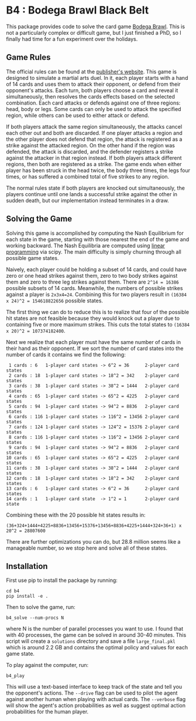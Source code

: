 # B4 : Bodega Brawl Black Belt

This package provides code to solve the card game [Bodega Brawl](https://www.bodegabrawl.com/).  This is not a particularly complex or difficult game, but I just finished a PhD, so I finally had time for a fun experiment over the holidays.

## Game Rules
The official rules can be found at the [publisher's website](https://www.bodegabrawl.com/).  This game is designed to simulate a martial arts duel.  In it, each player starts with a hand of 14 cards and uses them to attack their opponent, or defend from their opponent's attacks.  Each turn, both players choose a card and reveal it simultaneously, then resolves the cards effects based on the selected combination.  Each card attacks or defends against one of three regions: head, body or legs.  Some cards can only be used to attack the specified region, while others can be used to either attack or defend.

If both players attack the same region simultaneously, the attacks cancel each other out and both are discarded.  If one player attacks a region and the other player does not defend that region, the attack is registered as a strike against the attacked region.  On the other hand if the region was defended, the attack is discarded, and the defender registers a strike against the attacker in that region instead.  If both players attack different regions, then both are registered as a strike.  The game ends when either player has been struck in the head twice, the body three times, the legs four times, or has suffered a combined total of five strikes to any region.

The normal rules state if both players are knocked out simultaneously, the players continue until one lands a successful strike against the other in sudden death, but our implementation instead terminates in a draw.

## Solving the Game
Solving this game is accomplished by computing the Nash Equilibrium for each state in the game, starting with those nearest the end of the game and working backward.  The Nash Equilibria are computed using [linear programming](https://docs.scipy.org/doc/scipy/reference/generated/scipy.optimize.linprog.html) via scipy.  The main difficulty is simply churning through all possible game states.

Naively, each player could be holding a subset of 14 cards, and could have zero or one head strikes against them, zero to two body strikes against them and zero to three leg strikes against them.  There are `2^14 = 16386` possible subsets of 14 cards.  Meanwhile, the numbers of possible strikes against a player is `2x3x4=24`.  Combining this for two players result in `(16384 x 24)^2 = 154618822656` possible states.

The first thing we can do to reduce this is to realize that four of the possible hit states are not feasible because they would knock out a player due to containing five or more maximum strikes.  This cuts the total states to `(16384 x 20)^2 = 107374182400`.

Next we realize that each player must have the same number of cards in their hand as their opponent.  If we sort the number of card states into the number of cards it contains we find the following:
```
 1 cards : 6   1-player card states -> 6^2 = 36      2-player card states
 2 cards : 18  1-player card states -> 18^2 = 342    2-player card states
 3 cards : 38  1-player card states -> 38^2 = 1444   2-player card states
 4 cards : 65  1-player card states -> 65^2 = 4225   2-player card states
 5 cards : 94  1-player card states -> 94^2 = 8836   2-player card states
 6 cards : 116 1-player card states -> 116^2 = 13456 2-player card states
 7 cards : 124 1-player card states -> 124^2 = 15376 2-player card states
 8 cards : 116 1-player card states -> 116^2 = 13456 2-player card states
 9 cards : 94  1-player card states -> 94^2 = 8836   2-player card states
10 cards : 65  1-player card states -> 65^2 = 4225   2-player card states
11 cards : 38  1-player card states -> 38^2 = 1444   2-player card states
12 cards : 18  1-player card states -> 18^2 = 342    2-player card states
13 cards : 6   1-player card states -> 6^2 = 36      2-player card states
14 cards : 1   1-player card state  -> 1^2 = 1       2-player card state
```
Combining these with the 20 possible hit states results in:
```
(36+324+1444+4225+8836+13456+15376+13456+8836+4225+1444+324+36+1) x 20^2 = 28807600
```
There are further optimizations you can do, but 28.8 million seems like a manageable number, so we stop here and solve all of these states.

## Installation
First use pip to install the package by running:
```
cd b4
pip install -e .
```
Then to solve the game, run:
```
b4_solve --num-procs N
```
where N is the number of parallel processes you want to use.  I found that with 40 processes, the game can be solved in around 30-40 minutes.  This script will create a `solutions` directory and save a file `large_final.pkl` which is around 2.2 GB and contains the optimal policy and values for each game state.

To play against the computer, run:
```
b4_play
```
This will use a text-based interface to keep track of the state and tell you the opponent's actions.  The `--drive` flag can be used to pilot the agent against another human when playing with actual cards.  The `--verbose` flag will show the agent's action probabilities as well as suggest optimal action probabilities for the human player.
